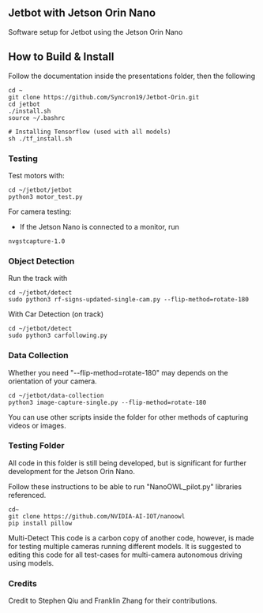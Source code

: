 ## Jetbot with Jetson Orin Nano

Software setup for Jetbot using the Jetson Orin Nano
## How to Build & Install

Follow the documentation inside the presentations folder, then the following
```
cd ~
git clone https://github.com/Syncron19/Jetbot-Orin.git
cd jetbot
./install.sh
source ~/.bashrc

# Installing Tensorflow (used with all models)
sh ./tf_install.sh   
```
### Testing
Test motors with:
```
cd ~/jetbot/jetbot
python3 motor_test.py
```

For camera testing:
- If the Jetson Nano is connected to a monitor, run

```
nvgstcapture-1.0
```
### Object Detection
Run the track with
```
cd ~/jetbot/detect
sudo python3 rf-signs-updated-single-cam.py --flip-method=rotate-180
```
With Car Detection (on track)
```
cd ~/jetbot/detect
sudo python3 carfollowing.py
```

### Data Collection
Whether you need "--flip-method=rotate-180" may depends on the orientation of your camera.
```
cd ~/jetbot/data-collection
python3 image-capture-single.py --flip-method=rotate-180
```
You can use other scripts inside the folder for other methods of capturing videos or images.

### Testing Folder
All code in this folder is still being developed, but is significant for further development for the Jetson Orin Nano.

Follow these instructions to be able to run "NanoOWL_pilot.py" libraries referenced.
```
cd~
git clone https://github.com/NVIDIA-AI-IOT/nanoowl 
pip install pillow
```
Multi-Detect
This code is a carbon copy of another code, however, is made for testing multiple cameras running different models. It is suggested to editing this code for all test-cases for multi-camera autonomous driving using models.

### Credits

Credit to Stephen Qiu and Franklin Zhang for their contributions.
